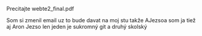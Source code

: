 Precitajte webte2_final.pdf         

Som si zmenil email uz to bude davat na moj stu 
takže AJezsoa som ja tiež aj Aron Jezso len jeden je sukromný git a druhý skolský
